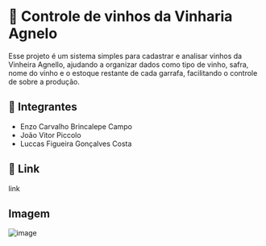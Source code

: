 # 🍷 Controle de vinhos da Vinharia Agnelo 
Esse projeto é um sistema simples para cadastrar e analisar vinhos da Vinheira Agnello, ajudando a organizar dados como tipo de vinho, safra, nome do vinho e o estoque restante de cada garrafa, facilitando o controle de sobre a produção.

## 👤 Integrantes 
- Enzo Carvalho Brincalepe Campo
- João Vitor Piccolo
- Luccas Figueira Gonçalves Costa

## 🔗 Link 
link 

## Imagem 

![image](https://github.com/user-attachments/assets/e14fff0a-3754-4d11-9d36-49ea7b1dbf96)

